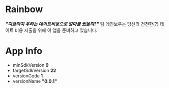 # Rainbow
___"지금까지 우리는 데이트비용으로 얼마를 썼을까?"___
팀 레인보우는 당신의 건전한(?) 데이트 비용 지출을 위해 이 앱을 준비하고 있습니다.

# App Info
* minSdkVersion __9__
* targetSdkVersion __22__
* versionCode __1__
* versionName __"0.0.1"__

